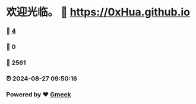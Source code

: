 # 欢迎光临。 :link: https://0xHua.github.io 
### :page_facing_up: [4](https://0xHua.github.io/tag.html) 
### :speech_balloon: 0 
### :hibiscus: 2561 
### :alarm_clock: 2024-08-27 09:50:16 
### Powered by :heart: [Gmeek](https://github.com/Meekdai/Gmeek)
